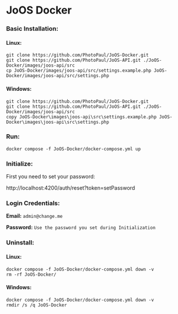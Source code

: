 # JoOS Docker

### Basic Installation:

#### Linux:
```
git clone https://github.com/PhotoPaul/JoOS-Docker.git
git clone https://github.com/PhotoPaul/JoOS-API.git ./JoOS-Docker/images/joos-api/src
cp JoOS-Docker/images/joos-api/src/settings.example.php JoOS-Docker/images/joos-api/src/settings.php
```
#### Windows:
```
git clone https://github.com/PhotoPaul/JoOS-Docker.git
git clone https://github.com/PhotoPaul/JoOS-API.git ./JoOS-Docker/images/joos-api/src
copy JoOS-Docker\images\joos-api\src\settings.example.php JoOS-Docker\images\joos-api\src\settings.php
```
### Run:
```
docker compose -f JoOS-Docker/docker-compose.yml up
```

### Initialize:
First you need to set your password:

http://localhost:4200/auth/reset?token=setPassword

### Login Credentials:
**Email:** `admin@change.me`

**Password:** `Use the password you set during Initialization`

### Uninstall:
#### Linux:
```
docker compose -f JoOS-Docker/docker-compose.yml down -v
rm -rf JoOS-Docker/
```
#### Windows:
```
docker compose -f JoOS-Docker/docker-compose.yml down -v
rmdir /s /q JoOS-Docker
```
